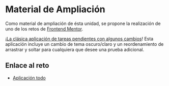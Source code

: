 # Material de Ampliación

Como material de ampliación de ésta unidad, se propone la realización de uno de los retos de [Frontend Mentor](https://www.frontendmentor.io/challenges/).

¡[La clásica aplicación de tareas pendientes con algunos cambios](https://www.frontendmentor.io/challenges/todo-app-Su1_KokOW)! Esta aplicación incluye un cambio de tema oscuro/claro y un reordenamiento de arrastrar y soltar para cualquiera que desee una prueba adicional.

## Enlace al reto
* [Aplicación todo](https://www.frontendmentor.io/challenges/todo-app-Su1_KokOW)

